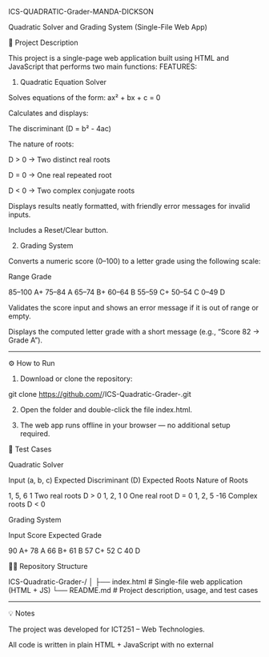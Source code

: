 ICS-QUADRATIC-Grader-MANDA-DICKSON

Quadratic Solver and Grading System (Single-File Web App)

📝 Project Description

This project is a single-page web application built using HTML and JavaScript that performs two main functions:
FEATURES:
1. Quadratic Equation Solver

Solves equations of the form: ax² + bx + c = 0

Calculates and displays:

The discriminant (D = b² - 4ac)

The nature of roots:

D > 0 → Two distinct real roots

D = 0 → One real repeated root

D < 0 → Two complex conjugate roots



Displays results neatly formatted, with friendly error messages for invalid inputs.

Includes a Reset/Clear button.



2. Grading System

Converts a numeric score (0–100) to a letter grade using the following scale:

Range	Grade

85–100	A+
75–84	A
65–74	B+
60–64	B
55–59	C+
50–54	C
0–49	D


Validates the score input and shows an error message if it is out of range or empty.

Displays the computed letter grade with a short message (e.g., “Score 82 → Grade A”).





---

⚙️ How to Run

1. Download or clone the repository:

git clone https://github.com/<your-username>/ICS-Quadratic-Grader-<Surname-Firstname>.git


2. Open the folder and double-click the file index.html.


3. The web app runs offline in your browser — no additional setup required.

🧪 Test Cases

Quadratic Solver

Input (a, b, c)	Expected Discriminant (D)	Expected Roots	Nature of Roots

1, 5, 6	1	Two real roots	D > 0
1, 2, 1	0	One real root	D = 0
1, 2, 5	-16	Complex roots	D < 0


Grading System

Input Score	Expected Grade

90	A+
78	A
66	B+
61	B
57	C+
52	C
40	D


🧑‍💻 Repository Structure

ICS-Quadratic-Grader-<Surname-Firstname>/
│
├── index.html   # Single-file web application (HTML + JS)
└── README.md    # Project description, usage, and test cases


---

💡 Notes

The project was developed for ICT251 – Web Technologies.

All code is written in plain HTML + JavaScript with no external 
